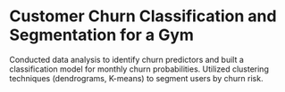 # Customer Churn Classification and Segmentation for a Gym

Conducted data analysis to identify churn predictors and built a classification model for monthly churn probabilities. Utilized clustering techniques (dendrograms, K-means) to segment users by churn risk.
